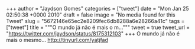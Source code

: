 
+++
author = "Jaydson Gomes"
categories = ["tweet"]
date = "Mon Jan 25 02:50:38 +0000 2010"
draft = false
image = "No media found for this Tweet"
slug = "5672146e65ec2e8209fec6db8288a6e28266a41c"
tags = ["tweet"]
title = """O mundo já não é mais o m..."""
tweet = true
tweet_url = "https://twitter.com/jaydson/status/8175312103"
+++
O mundo já não é mais o mesmo... http://tinyurl.com/yatjfad
